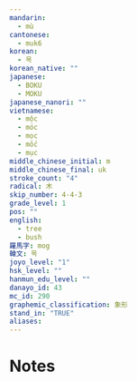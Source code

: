 ```yaml
---
mandarin:
  - mù
cantonese:
  - muk6
korean:
  - 목
korean_native: ""
japanese:
  - BOKU
  - MOKU
japanese_nanori: ""
vietnamese:
  - mộc
  - móc
  - mọc
  - mốc
  - mục
middle_chinese_initial: m
middle_chinese_final: uk
stroke_count: "4"
radical: 木
skip_number: 4-4-3
grade_level: 1
pos: ""
english:
  - tree
  - bush
羅馬字: mog
韓文: 목
joyo_level: "1"
hsk_level: ""
hanmun_edu_level: ""
danayo_id: 43
mc_id: 290
graphemic_classification: 象形
stand_in: "TRUE"
aliases:
---
```


# Notes
